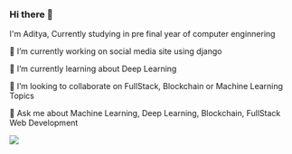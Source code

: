 ### Hi there 👋
I'm Aditya, Currently studying in pre final year of computer enginnering 


🔭 I’m currently working on social media site using django

🌱 I’m currently learning about Deep Learning

👯 I’m looking to collaborate on FullStack, Blockchain or Machine Learning Topics

💬 Ask me about Machine Learning, Deep Learning, Blockchain, FullStack Web Development



![](https://komarev.com/ghpvc/?username=aditya7812)
